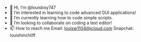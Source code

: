 - 👋 Hi, I’m @louisboy747
- 👀 I’m interested in learning to code advanced GUI applications!
- 🌱 I’m currently learning how to code simple scripts.
- 💞️ I’m looking to collaborate on coding a text editor!
- 📫 How to reach me Email: louisw1104@icloud.com Snapchat: louishinchliff

<!---
louisboy747/louisboy747 is a ✨ special ✨ repository because its `README.md` (this file) appears on your GitHub profile.
You can click the Preview link to take a look at your changes.
--->
